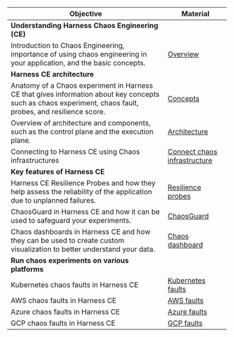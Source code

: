 | **Objective**                                                                                                                                              | **Material**                                                                                                                      |
|------------------------------------------------------------------------------------------------------------------------------------------------------------|-----------------------------------------------------------------------------------------------------------------------------------|
| **Understanding Harness Chaos Engineering (CE)**                                                                                                           |                                                                                                                                   |
| Introduction to Chaos Engineering, importance of using chaos engineering in your application, and the basic concepts.                                      | [Overview](https://developer.harness.io/docs/chaos-engineering/concepts/chaos101)                                                 |
| **Harness CE architecture**                                                                                                                                |                                                                                                                                   |
| Anatomy of a Chaos experiment in Harness CE that gives information about key concepts such as chaos experiment, chaos fault, probes, and resilience score. | [Concepts](https://developer.harness.io/docs/category/understand-concepts)                                                        |
| Overview of architecture and components, such as the control plane and the execution plane.                                                                | [Architecture](https://developer.harness.io/docs/chaos-engineering/concepts/deployment-architecture)                              |
| Connecting to Harness CE using Chaos infrastructures                                                                                                       | [Connect chaos infrastructure](https://developer.harness.io/docs/chaos-engineering/use-harness-ce/infrastructures/enable-disable) |
| **Key features of Harness CE**                                                                                                                             |                                                                                                                                   |
| Harness CE Resilience Probes and how they help assess the reliability of the application due to unplanned failures.                                        | [Resilience probes](https://developer.harness.io/docs/chaos-engineering/concepts/explore-concepts/resilience-probes/)             |
| ChaosGuard in Harness CE and how it can be used to safeguard your experiments.                                                                             | [ChaosGuard](https://developer.harness.io/docs/chaos-engineering/use-harness-ce/governance/governance-in-execution/)                            |
| Chaos dashboards in Harness CE and how they can be used to create custom visualization to better understand your data.                                     | [Chaos dashboard](https://developer.harness.io/docs/chaos-engineering/use-harness-ce/dashboards/)                                 |
| **Run chaos experiments on various platforms**                                                                                                             |                                                                                                                                   |
| Kubernetes chaos faults in Harness CE                                                                                                                      | [Kubernetes faults](https://developer.harness.io/docs/chaos-engineering/use-harness-ce/chaos-faults/kubernetes/)                  |
| AWS chaos faults in Harness CE                                                                                                                             | [AWS faults](https://developer.harness.io/docs/chaos-engineering/use-harness-ce/chaos-faults/aws/)                                |
| Azure chaos faults in Harness CE                                                                                                                           | [Azure faults](https://developer.harness.io/docs/chaos-engineering/use-harness-ce/chaos-faults/azure/)                            |
| GCP chaos faults in Harness CE                                                                                                                             | [GCP faults](https://developer.harness.io/docs/chaos-engineering/use-harness-ce/chaos-faults/gcp/)                                |